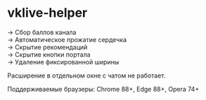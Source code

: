# vklive-helper
-> Сбор баллов канала  
-> Автоматическое прожатие сердечка  
-> Скрытие рекомендаций  
-> Скрытие кнопки портала  
-> Удаление фиксированной ширины  

Расширение в отдельном окне с чатом не работает.  

Поддерживаемые браузеры: Chrome 88+, Edge 88+, Opera 74+
